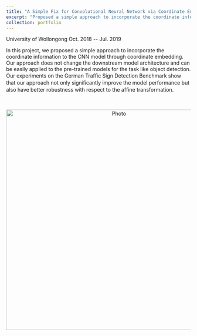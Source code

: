 ```yaml
---
title: "A Simple Fix for Convolutional Neural Network via Coordinate Embedding"
excerpt: "Proposed a simple approach to incorporate the coordinate information to the CNN model which reach an overall 2.47% mAP performance boost on object detection problem . <br/>  <img src='https://zhuonan-hao.github.io/Homepage/images/detection.png'>"
collection: portfolio
---
```


<i class='fas fa-university'></i> University of Wollongong  <i class='fas fa-calendar-alt'></i> Oct. 2018 -- Jul. 2019

In this project, we proposed a simple approach to incorporate the coordinate information to the CNN model through coordinate embedding. Our approach does not change the downstream model architecture and can be easily applied to the pre-trained models for the task like object detection. Our experiments on the German Trafﬁc Sign Detection Benchmark show that our approach not only signiﬁcantly improve the model performance but also have better robustness with respect to the afﬁne transformation.

<br>	
<p align="center">	
  <img src="https://zhuonan-hao.github.io/Homepage/images/cnn.png?raw=true" alt="Photo" style="width:600px;"/>	
</p>
